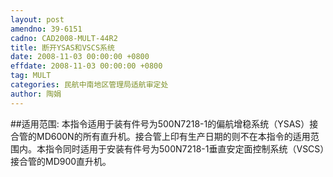 ```yaml
---
layout: post
amendno: 39-6151
cadno: CAD2008-MULT-44R2
title: 断开YSAS和VSCS系统
date: 2008-11-03 00:00:00 +0800
effdate: 2008-11-03 00:00:00 +0800
tag: MULT
categories: 民航中南地区管理局适航审定处
author: 陶娟
---
```


##适用范围:
本指令适用于装有件号为500N7218-1的偏航增稳系统（YSAS）接合管的MD600N的所有直升机。接合管上印有生产日期的则不在本指令的适用范围内。本指令同时适用于安装有件号为500N7218-1垂直安定面控制系统（VSCS）接合管的MD900直升机。

